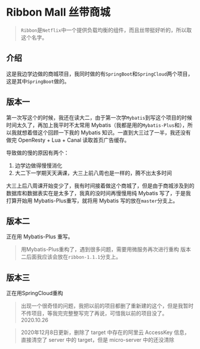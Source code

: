 # Ribbon Mall 丝带商城

> `Ribbon`是`Netflix`中一个提供负载均衡的组件，而且丝带挺好听的，所以取这个名字。

## 介绍

这是我边学边做的商城项目，我同时做的有`SpringBoot`和`SpringCloud`两个项目，这是其中`SpringBoot`做的。

## 版本一

第一次写这个的时候，我还在读大二，由于第一次学`Mybatis`到写这个项目的时候时间太久了，再加上我平时不太常用 Mybatis（我都是用的`Mybatis-Plus`和），所以我就想着借这个回顾一下我的 Mybatis 知识。一直到大三过了一半，我还没有做完 OpenResty + Lua + Canal 读取首页广告缓存。

导致做的慢的原因有两个：

1. 边学边做得慢慢消化
2. 大二下一学期天天满课，大三上前八周也是一样的，腾不出太多时间

大三上后八周课开始变少了，我有时间接着做这个商城了，但是由于商城涉及到的数据库和数据表实在是太多了，我真的没时间再慢慢用纯 Mybatis 写了，于是我打算开始用 Mybatis-Plus重写，就将用 Mybatis 写的放在`master`分支上。

## 版本二

正在用 Mybatis-Plus 重写。

> 用Mybatis-Plus重构了，遇到很多问题，需要用微服务再次进行重构 版本二后面我应该会放在`ribbon-1.1.1`分支上。

## 版本三

正在用SpringCloud重构

> 出现一个很奇怪的问题，我把以前的项目都删了重新建的这个，但是我暂时不传项目，等我完完整整写完了再说，可惜我以前的项目没了。2020.10.26

> 2020年12月8日更新，删除了 target 中存在的阿里云 AccessKey 信息，直接清空了 server 中的 target，但是 micro-server 中的还没清除
